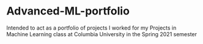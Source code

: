 # Advanced-ML-portfolio

Intended to act as a portfolio of projects I worked for my Projects in Machine Learning class at Columbia University in the Spring 2021 semester
